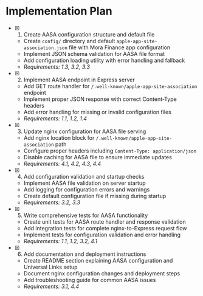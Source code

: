# Implementation Plan

- [x] 1. Create AASA configuration structure and default file
  - Create `config/` directory and default `apple-app-site-association.json` file with Mora Finance app configuration
  - Implement JSON schema validation for AASA file format
  - Add configuration loading utility with error handling and fallback
  - _Requirements: 1.3, 3.2, 3.3_

- [x] 2. Implement AASA endpoint in Express server
  - Add GET route handler for `/.well-known/apple-app-site-association` endpoint
  - Implement proper JSON response with correct Content-Type headers
  - Add error handling for missing or invalid configuration files
  - _Requirements: 1.1, 1.2, 1.4_

- [x] 3. Update nginx configuration for AASA file serving
  - Add nginx location block for `/.well-known/apple-app-site-association` path
  - Configure proper headers including `Content-Type: application/json`
  - Disable caching for AASA file to ensure immediate updates
  - _Requirements: 4.1, 4.2, 4.3, 4.4_

- [x] 4. Add configuration validation and startup checks
  - Implement AASA file validation on server startup
  - Add logging for configuration errors and warnings
  - Create default configuration file if missing during startup
  - _Requirements: 3.2, 3.3_

- [x] 5. Write comprehensive tests for AASA functionality
  - Create unit tests for AASA route handler and response validation
  - Add integration tests for complete nginx-to-Express request flow
  - Implement tests for configuration validation and error handling
  - _Requirements: 1.1, 1.2, 3.2, 4.1_

- [x] 6. Add documentation and deployment instructions
  - Create README section explaining AASA configuration and Universal Links setup
  - Document nginx configuration changes and deployment steps
  - Add troubleshooting guide for common AASA issues
  - _Requirements: 3.1, 4.4_